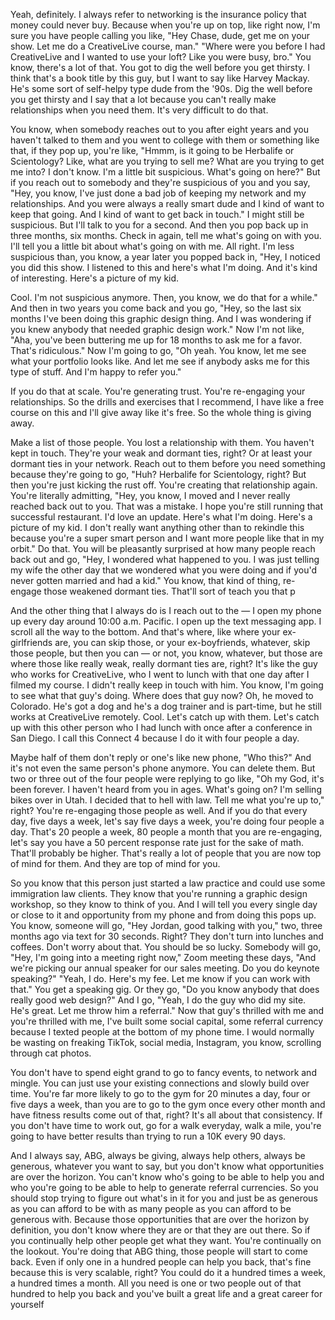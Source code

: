 Yeah, definitely. I always refer to networking is the insurance policy that money could never buy. Because when you're up on top, like right now, I'm sure you have people calling you like, "Hey Chase, dude, get me on your show. Let me do a CreativeLive course, man." "Where were you before I had CreativeLive and I wanted to use your loft? Like you were busy, bro." You know, there's a lot of that. You got to dig the well before you get thirsty. I think that's a book title by this guy, but I want to say like Harvey Mackay. He's some sort of self-helpy type dude from the '90s. Dig the well before you get thirsty and I say that a lot because you can't really make relationships when you need them. It's very difficult to do that. 

You know, when somebody reaches out to you after eight years and you haven't talked to them and you went to college with them or something like that, if they pop up, you're like, "Hmmm, is it going to be Herbalife or Scientology? Like, what are you trying to sell me? What are you trying to get me into? I don't know. I'm a little bit suspicious. What's going on here?" But if you reach out to somebody and they're suspicious of you and you say, "Hey, you know, I've just done a bad job of keeping my network and my relationships. And you were always a really smart dude and I kind of want to keep that going. And I kind of want to get back in touch." I might still be suspicious. But I'll talk to you for a second. And then you pop back up in three months, six months. Check in again, tell me what's going on with you. I'll tell you a little bit about what's going on with me. All right. I'm less suspicious than, you know, a year later you popped back in, "Hey, I noticed you did this show. I listened to this and here's what I'm doing. And it's kind of interesting. Here's a picture of my kid.

Cool. I'm not suspicious anymore. Then, you know, we do that for a while." And then in two years you come back and you go, "Hey, so the last six months I've been doing this graphic design thing. And I was wondering if you knew anybody that needed graphic design work." Now I'm not like, "Aha, you've been buttering me up for 18 months to ask me for a favor. That's ridiculous." Now I'm going to go, "Oh yeah. You know, let me see what your portfolio looks like. And let me see if anybody asks me for this type of stuff. And I'm happy to refer you." 

If you do that at scale. You're generating trust. You're re-engaging your relationships. So the drills and exercises that I recommend, I have like a free course on this and I'll give away like it's free. So the whole thing is giving away. 

Make a list of those people. You lost a relationship with them. You haven't kept in touch. They're your weak and dormant ties, right? Or at least your dormant ties in your network. Reach out to them before you need something because they're going to go, "Huh? Herbalife for Scientology, right? But then you're just kicking the rust off. You're creating that relationship again. You're literally admitting, "Hey, you know, I moved and I never really reached back out to you. That was a mistake. I hope you're still running that successful restaurant. I'd love an update. Here's what I'm doing. Here's a picture of my kid. I don't really want anything other than to rekindle this because you're a super smart person and I want more people like that in my orbit." Do that. You will be pleasantly surprised at how many people reach back out and go, "Hey, I wondered what happened to you. I was just telling my wife the other day that we wondered what you were doing and if you'd never gotten married and had a kid." You know, that kind of thing, re-engage those weakened dormant ties. That'll sort of teach you that p

And the other thing that I always do is I reach out to the — I open my phone up every day around 10:00 a.m. Pacific. I open up the text messaging app. I scroll all the way to the bottom. And that's where, like where your ex-girlfriends are, you can skip those, or your ex-boyfriends, whatever, skip those people, but then you can — or not, you know, whatever, but those are where those like really weak, really dormant ties are, right? It's like the guy who works for CreativeLive, who I went to lunch with that one day after I filmed my course. I didn't really keep in touch with him. You know, I'm going to see what that guy's doing. Where does that guy now? Oh, he moved to Colorado. He's got a dog and he's a dog trainer and is part-time, but he still works at CreativeLive remotely. Cool. Let's catch up with them. Let's catch up with this other person who I had lunch with once after a conference in San Diego. I call this Connect 4 because I do it with four people a day.

Maybe half of them don't reply or one's like new phone, "Who this?" And it's not even the same person's phone anymore. You can delete them. But two or three out of the four people were replying to go like, "Oh my God, it's been forever. I haven't heard from you in ages. What's going on? I'm selling bikes over in Utah. I decided that to hell with law. Tell me what you're up to," right? You're re-engaging those people as well. And if you do that every day, five days a week, let's say five days a week, you're doing four people a day. That's 20 people a week, 80 people a month that you are re-engaging, let's say you have a 50 percent response rate just for the sake of math. That'll probably be higher. That's really a lot of people that you are now top of mind for them. And they are top of mind for you. 

So you know that this person just started a law practice and could use some immigration law clients. They know that you're running a graphic design workshop, so they know to think of you. And I will tell you every single day or close to it and opportunity from my phone and from doing this pops up. You know, someone will go, "Hey Jordan, good talking with you," two, three months ago via text for 30 seconds. Right? They don't turn into lunches and coffees. Don't worry about that. You should be so lucky. Somebody will go, "Hey, I'm going into a meeting right now," Zoom meeting these days, "And we're picking our annual speaker for our sales meeting. Do you do keynote speaking?" "Yeah, I do. Here's my fee. Let me know if you can work with that." You get a speaking gig. Or they go, "Do you know anybody that does really good web design?" And I go, "Yeah, I do the guy who did my site. He's great. Let me throw him a referral." Now that guy's thrilled with me and you're thrilled with me, I've built some social capital, some referral currency because I texted people at the bottom of my phone time. I would normally be wasting on freaking TikTok, social media, Instagram, you know, scrolling through cat photos.

You don't have to spend eight grand to go to fancy events, to network and mingle. You can just use your existing connections and slowly build over time. You're far more likely to go to the gym for 20 minutes a day, four or five days a week, than you are to go to the gym once every other month and have fitness results come out of that, right? It's all about that consistency. If you don't have time to work out, go for a walk everyday, walk a mile, you're going to have better results than trying to run a 10K every 90 days. 

And I always say, ABG, always be giving, always help others, always be generous, whatever you want to say, but you don't know what opportunities are over the horizon. You can't know who's going to be able to help you and who you're going to be able to help to generate referral currencies. So you should stop trying to figure out what's in it for you and just be as generous as you can afford to be with as many people as you can afford to be generous with. Because those opportunities that are over the horizon by definition, you don't know where they are or that they are out there. So if you continually help other people get what they want. You're continually on the lookout. You're doing that ABG thing, those people will start to come back. Even if only one in a hundred people can help you back, that's fine because this is very scalable, right? You could do it a hundred times a week, a hundred times a month. All you need is one or two people out of that hundred to help you back and you've built a great life and a great career for yourself

